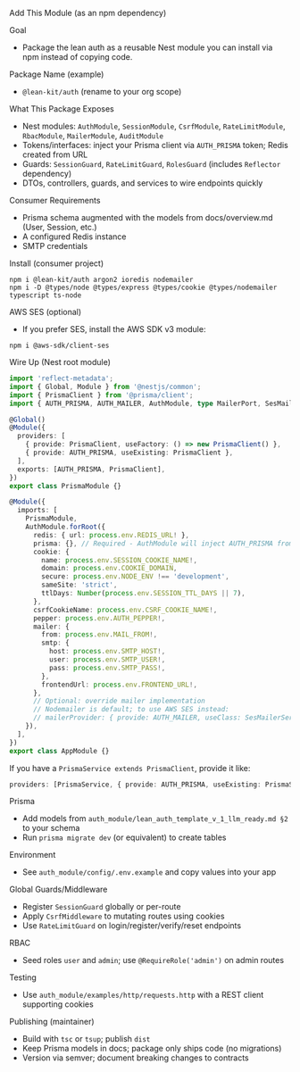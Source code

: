 Add This Module (as an npm dependency)

Goal
- Package the lean auth as a reusable Nest module you can install via npm instead of copying code.

Package Name (example)
- `@lean-kit/auth` (rename to your org scope)

What This Package Exposes
- Nest modules: `AuthModule`, `SessionModule`, `CsrfModule`, `RateLimitModule`, `RbacModule`, `MailerModule`, `AuditModule`
- Tokens/interfaces: inject your Prisma client via `AUTH_PRISMA` token; Redis created from URL
- Guards: `SessionGuard`, `RateLimitGuard`, `RolesGuard` (includes `Reflector` dependency)
- DTOs, controllers, guards, and services to wire endpoints quickly

Consumer Requirements
- Prisma schema augmented with the models from docs/overview.md (User, Session, etc.)
- A configured Redis instance
- SMTP credentials

Install (consumer project)
```
npm i @lean-kit/auth argon2 ioredis nodemailer
npm i -D @types/node @types/express @types/cookie @types/nodemailer typescript ts-node
```

AWS SES (optional)
- If you prefer SES, install the AWS SDK v3 module:
```
npm i @aws-sdk/client-ses
```

Wire Up (Nest root module)
```ts
import 'reflect-metadata';
import { Global, Module } from '@nestjs/common';
import { PrismaClient } from '@prisma/client';
import { AUTH_PRISMA, AUTH_MAILER, AuthModule, type MailerPort, SesMailerService } from '@lean-kit/auth';

@Global()
@Module({
  providers: [
    { provide: PrismaClient, useFactory: () => new PrismaClient() },
    { provide: AUTH_PRISMA, useExisting: PrismaClient },
  ],
  exports: [AUTH_PRISMA, PrismaClient],
})
export class PrismaModule {}

@Module({
  imports: [
    PrismaModule,
    AuthModule.forRoot({
      redis: { url: process.env.REDIS_URL! },
      prisma: {}, // Required - AuthModule will inject AUTH_PRISMA from PrismaModule
      cookie: {
        name: process.env.SESSION_COOKIE_NAME!,
        domain: process.env.COOKIE_DOMAIN,
        secure: process.env.NODE_ENV !== 'development',
        sameSite: 'strict',
        ttlDays: Number(process.env.SESSION_TTL_DAYS || 7),
      },
      csrfCookieName: process.env.CSRF_COOKIE_NAME!,
      pepper: process.env.AUTH_PEPPER!,
      mailer: {
        from: process.env.MAIL_FROM!,
        smtp: {
          host: process.env.SMTP_HOST!,
          user: process.env.SMTP_USER!,
          pass: process.env.SMTP_PASS!,
        },
        frontendUrl: process.env.FRONTEND_URL!,
      },
      // Optional: override mailer implementation
      // Nodemailer is default; to use AWS SES instead:
      // mailerProvider: { provide: AUTH_MAILER, useClass: SesMailerService as unknown as new (...args:any[]) => MailerPort },
    }),
  ],
})
export class AppModule {}
```

If you have a `PrismaService extends PrismaClient`, provide it like:
```ts
providers: [PrismaService, { provide: AUTH_PRISMA, useExisting: PrismaService }]
```

Prisma
- Add models from `auth_module/lean_auth_template_v_1_llm_ready.md §2` to your schema
- Run `prisma migrate dev` (or equivalent) to create tables

Environment
- See `auth_module/config/.env.example` and copy values into your app

Global Guards/Middleware
- Register `SessionGuard` globally or per-route
- Apply `CsrfMiddleware` to mutating routes using cookies
- Use `RateLimitGuard` on login/register/verify/reset endpoints

RBAC
- Seed roles `user` and `admin`; use `@RequireRole('admin')` on admin routes

Testing
- Use `auth_module/examples/http/requests.http` with a REST client supporting cookies

Publishing (maintainer)
- Build with `tsc` or `tsup`; publish `dist`
- Keep Prisma models in docs; package only ships code (no migrations)
- Version via semver; document breaking changes to contracts
